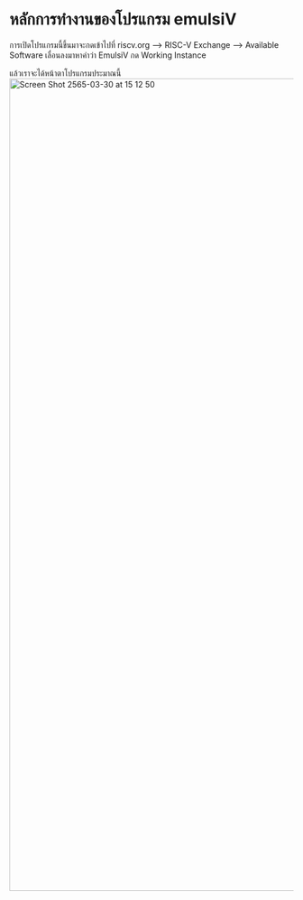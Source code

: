 # หลักการทำงานของโปรแกรม emulsiV
การเปิดโปรแกรมนี้ขึ้นมาจะกดเข้าไปที่ riscv.org --> RISC-V Exchange --> Available Software เลื่อนลงมาหาคำว่า EmulsiV กด Working Instance 

แล้วเราจะได้หน้าตาโปรแกรมประมาณนี้
<img width="1440" alt="Screen Shot 2565-03-30 at 15 12 50" src="https://user-images.githubusercontent.com/98943436/160785640-80429592-4d39-45e4-98e2-5f20901176eb.png">
